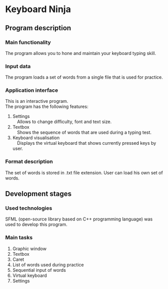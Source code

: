 # Keyboard Ninja
## Program description
### Main functionality
  The program allows you to hone and maintain your keyboard typing skill. </br>
### Input data
  The program loads a set of words from a single file that is used for practice.
### Application interface
  This is an interactive program. </br>
  The program has the following features: </br>
  1. Settings </br>
     &emsp;Allows to change difficulty,
     font and text size.
  2. Textbox </br>
     &emsp;Shows the sequence of words that are used during a typing test.
  3. Keyboard visualisation </br>
     &emsp;Displays the virtual keyboard that shows currently pressed keys by user.
### Format description
  The set of words is stored in .txt file extension. User can load his own set of words.
## Development stages
### Used technologies
  SFML (open-source library based on C++ programming language) was used to develop this program.
### Main tasks
  1. Graphic window
  2. Textbox
  3. Caret
  4. List of words used during practice
  5. Sequential input of words
  6. Virtual keyboard
  7. Settings

